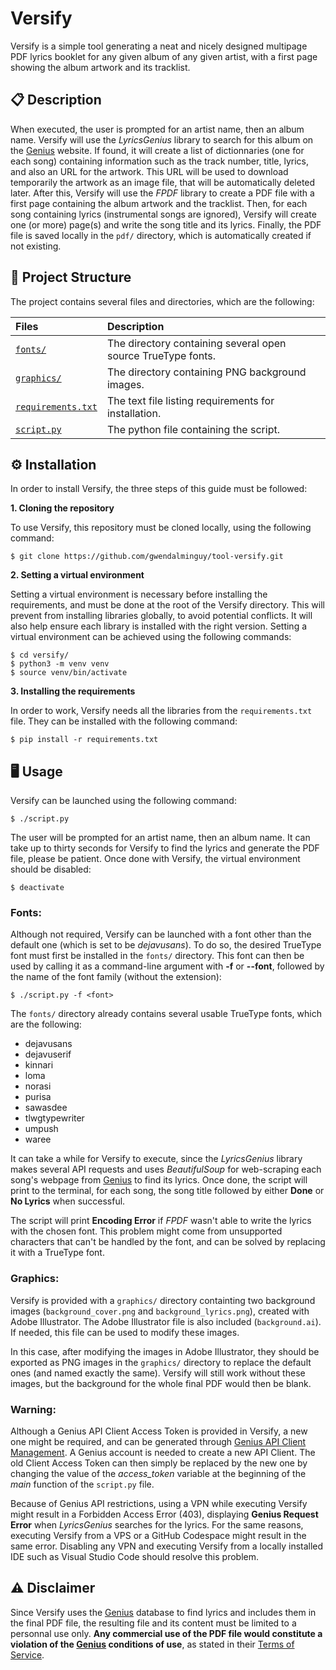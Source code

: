 # Versify

Versify is a simple tool generating a neat and nicely designed multipage PDF lyrics booklet for any given album of any given artist, with a first page showing the album artwork and its tracklist.

## 📋 Description

When executed, the user is prompted for an artist name, then an album name. Versify will use the *LyricsGenius* library to search for this album on the [Genius](https://genius.com) website. If found, it will create a list of dictionnaries (one for each song) containing information such as the track number, title, lyrics, and also an URL for the artwork.
This URL will be used to download temporarily the artwork as an image file, that will be automatically deleted later. After this, Versify will use the *FPDF* library to create a PDF file with a first page containing the album artwork and the tracklist. Then, for each song containing lyrics (instrumental songs are ignored), Versify will create one (or more) page(s) and write the song title and its lyrics. Finally, the PDF file is saved locally in the `pdf/` directory, which is automatically created if not existing.

## 📂 Project Structure

The project contains several files and directories, which are the following:

| Files | Description |
| :---- | :---------- |
| [`fonts/`](https://github.com/gwendalminguy/tool-versify/tree/main/fonts) | The directory containing several open source TrueType fonts. |
| [`graphics/`](https://github.com/gwendalminguy/tool-versify/tree/main/graphics) | The directory containing PNG background images. |
| [`requirements.txt`](https://github.com/gwendalminguy/tool-versify/blob/main/requirements.txt) | The text file listing requirements for installation. |
| [`script.py`](https://github.com/gwendalminguy/tool-versify/blob/main/script.py) | The python file containing the script. |

## ⚙️ Installation

In order to install Versify, the three steps of this guide must be followed:

**1. Cloning the repository**

To use Versify, this repository must be cloned locally, using the following command:

```
$ git clone https://github.com/gwendalminguy/tool-versify.git
```

**2. Setting a virtual environment**

Setting a virtual environment is necessary before installing the requirements, and must be done at the root of the Versify directory. This will prevent from installing libraries globally, to avoid potential conflicts. It will also help ensure each library is installed with the right version. Setting a virtual environment can be achieved using the following commands:

```
$ cd versify/
$ python3 -m venv venv
$ source venv/bin/activate
```

**3. Installing the requirements**

In order to work, Versify needs all the libraries from the `requirements.txt` file. They can be installed with the following command:

```
$ pip install -r requirements.txt
```

## 🖥️ Usage

Versify can be launched using the following command:

```
$ ./script.py
```

The user will be prompted for an artist name, then an album name. It can take up to thirty seconds for Versify to find the lyrics and generate the PDF file, please be patient. Once done with Versify, the virtual environment should be disabled:

```
$ deactivate
```

### Fonts:

Although not required, Versify can be launched with a font other than the default one (which is set to be *dejavusans*). To do so, the desired TrueType font must first be installed in the `fonts/` directory. This font can then be used by calling it as a command-line argument with **-f** or **--font**, followed by the name of the font family (without the extension):

```
$ ./script.py -f <font>
```

The `fonts/` directory already contains several usable TrueType fonts, which are the following:

- dejavusans
- dejavuserif
- kinnari
- loma
- norasi
- purisa
- sawasdee
- tlwgtypewriter
- umpush
- waree

It can take a while for Versify to execute, since the *LyricsGenius* library makes several API requests and uses *BeautifulSoup* for web-scraping each song's webpage from [Genius](https://genius.com) to find its lyrics. Once done, the script will print to the terminal, for each song, the song title followed by either **Done** or **No Lyrics** when successful.

The script will print **Encoding Error** if *FPDF* wasn't able to write the lyrics with the chosen font. This problem might come from unsupported characters that can't be handled by the font, and can be solved by replacing it with a TrueType font.

### Graphics:

Versify is provided with a `graphics/` directory containting two background images (`background_cover.png` and `background_lyrics.png`), created with Adobe Illustrator. The Adobe Illustrator file is also included (`background.ai`). If needed, this file can be used to modify these images.

In this case, after modifying the images in Adobe Illustrator, they should be exported as PNG images in the `graphics/` directory to replace the default ones (and named exactly the same). Versify will still work without these images, but the background for the whole final PDF would then be blank.

### Warning:

Although a Genius API Client Access Token is provided in Versify, a new one might be required, and can be generated through [Genius API Client Management](https://genius.com/api-clients/new). A Genius account is needed to create a new API Client. The old Client Access Token can then simply be replaced by the new one by changing the value of the *access_token* variable at the beginning of the *main* function of the `script.py` file.

Because of Genius API restrictions, using a VPN while executing Versify might result in a Forbidden Access Error (403), displaying **Genius Request Error** when *LyricsGenius* searches for the lyrics. For the same reasons, executing Versify from a VPS or a GitHub Codespace might result in the same error. Disabling any VPN and executing Versify from a locally installed IDE such as Visual Studio Code should resolve this problem.

## ⚠️ Disclaimer

Since Versify uses the [Genius](https://genius.com) database to find lyrics and includes them in the final PDF file, the resulting file and its content must be limited to a personnal use only. **Any commercial use of the PDF file would constitute a violation of the [Genius](https://genius.com) conditions of use**, as stated in their [Terms of Service](https://genius.com/static/terms).
